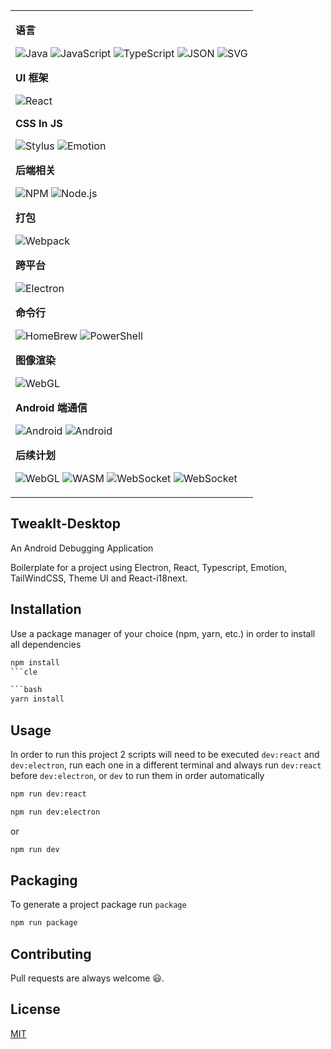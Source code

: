 

<table>
    <tbody>
        <tr>
            <td rowspan=4>
              



**语言**

![Java](https://img.shields.io/badge/-Java-000?&logo=Java)
![JavaScript](https://img.shields.io/badge/-JavaScript-000?&logo=JavaScript)
![TypeScript](https://img.shields.io/badge/-TypeScript-000?&logo=TypeScript)
![JSON](https://img.shields.io/badge/-JSON-000?&logo=JSON)
![SVG](https://img.shields.io/badge/-SVG-000?&logo=SVG)

**UI 框架**

![React](https://img.shields.io/badge/-React-000?&logo=React)

**CSS In JS**

![Stylus](https://img.shields.io/badge/-Stylus-000?&logo=Stylus)
![Emotion](https://img.shields.io/badge/-Emotion-000?&logo=Stylus)

**后端相关**

![NPM](https://img.shields.io/badge/-NPM-000?&logo=npm)
![Node.js](https://img.shields.io/badge/-Node.js-000?&logo=node.js)

**打包**

![Webpack](https://img.shields.io/badge/-Webpack-000?&logo=Webpack)

**跨平台**

![Electron](https://img.shields.io/badge/-Electron-000?&logo=Electron)

**命令行**

![HomeBrew](https://img.shields.io/badge/-HomeBrew-000?&logo=HomeBrew)
![PowerShell](https://img.shields.io/badge/-Shell-000?&logo=PowerShell)

**图像渲染**

![WebGL](https://img.shields.io/badge/-WebGL-000?&logo=webgl)

**Android 端通信**

![Android](https://img.shields.io/badge/-ADB-000?&logo=android)
![Android](https://img.shields.io/badge/-Scrcpy-000?&logo=android)

**后续计划**

![WebGL](https://img.shields.io/badge/-WebGL-000?&logo=webgl)
![WASM](https://img.shields.io/badge/-WebAssembly-000?&logo=webassembly)
![WebSocket](https://img.shields.io/badge/-WebSocket-000?&logo=socket.io)
![WebSocket](https://img.shields.io/badge/-GraphQL-000?&logo=graphql)

</table>

## TweakIt-Desktop

An Android Debugging Application

Boilerplate for a project using Electron, React, Typescript, Emotion, TailWindCSS, Theme UI and React-i18next.

## Installation

Use a package manager of your choice (npm, yarn, etc.) in order to install all dependencies

```bash
npm install
```cle

```bash
yarn install
```

## Usage
In order to run this project 2 scripts will need to be executed `dev:react` and `dev:electron`, run each one in a different terminal and always run `dev:react` before `dev:electron`, or `dev` to run them in order automatically

```bash
npm run dev:react
```
```bash
npm run dev:electron
```

or

```bash
npm run dev
```

## Packaging
To generate a project package run `package`

```bash
npm run package
```



## Contributing

Pull requests are always welcome 😃.

## License

[MIT](https://choosealicense.com/licenses/mit/)
